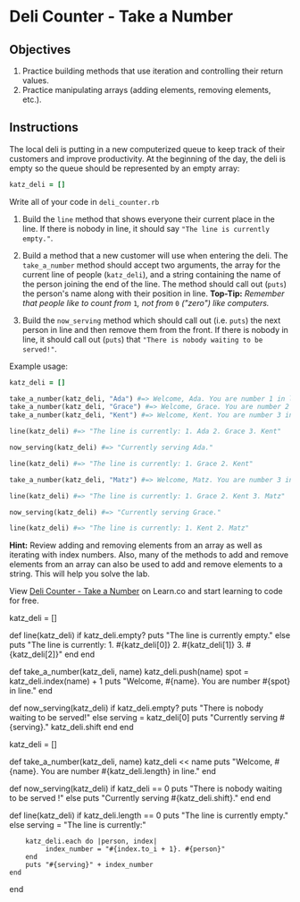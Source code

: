 # Deli Counter - Take a Number

## Objectives
1. Practice building methods that use iteration and controlling their return values.
2. Practice manipulating arrays (adding elements, removing elements, etc.).

## Instructions

The local deli is putting in a new computerized queue to keep track of their customers and improve productivity. At the beginning of the day, the deli is empty so the queue should be represented by an empty array:

```ruby
katz_deli = []
```

Write all of your code in `deli_counter.rb`


1. Build the `line` method that shows everyone their current place in the line. If there is nobody in line, it should say `"The line is currently empty."`.

2. Build a method that a new customer will use when entering the deli. The `take_a_number` method should accept two arguments, the array for the current line of people (`katz_deli`), and a string containing the name of the person joining the end of the line. The method should call out (`puts`) the person's name along with their position in line. **Top-Tip:** *Remember that people like to count from* `1`*, not from* `0` *("zero") like computers.*

3. Build the `now_serving` method which should call out (i.e. `puts`) the next person in line and then remove them from the front. If there is nobody in line, it should call out (`puts`) that `"There is nobody waiting to be served!"`.


Example usage:

  ```ruby
  katz_deli = []

  take_a_number(katz_deli, "Ada") #=> Welcome, Ada. You are number 1 in line.
  take_a_number(katz_deli, "Grace") #=> Welcome, Grace. You are number 2 in line.
  take_a_number(katz_deli, "Kent") #=> Welcome, Kent. You are number 3 in line.

  line(katz_deli) #=> "The line is currently: 1. Ada 2. Grace 3. Kent"

  now_serving(katz_deli) #=> "Currently serving Ada."

  line(katz_deli) #=> "The line is currently: 1. Grace 2. Kent"

  take_a_number(katz_deli, "Matz") #=> Welcome, Matz. You are number 3 in line.

  line(katz_deli) #=> "The line is currently: 1. Grace 2. Kent 3. Matz"

  now_serving(katz_deli) #=> "Currently serving Grace."

  line(katz_deli) #=> "The line is currently: 1. Kent 2. Matz"
  ```
  **Hint:** Review adding and removing elements from an array as well as iterating with index numbers. Also, many of the methods to add and remove elements from an array can also be used to add and remove elements to a string. This will help you solve the lab.


<p data-visibility='hidden'>View <a href='https://learn.co/lessons/deli-counter' title='Deli Counter - Take a Number'>Deli Counter - Take a Number</a> on Learn.co and start learning to code for free.</p>


katz_deli = []

def line(katz_deli)
	if katz_deli.empty?
		puts "The line is currently empty."
	else
		puts "The line is currently: 1. #{katz_deli[0]} 2. #{katz_deli[1]} 3. #{katz_deli[2]}"
	end
end

def take_a_number(katz_deli, name)
	katz_deli.push(name)
	spot = katz_deli.index(name) + 1
	puts "Welcome, #{name}. You are number #{spot} in line."
end

def now_serving(katz_deli)
	if katz_deli.empty?
		puts "There is nobody waiting to be served!"
	else
		serving = katz_deli[0]
		puts "Currently serving #{serving}."
		katz_deli.shift
	end
end








katz_deli = []

def take_a_number(katz_deli, name)
    katz_deli << name 
    puts "Welcome, #{name}. You are number #{katz_deli.length} in line."
end

def now_serving(katz_deli)
    if katz_deli == 0
        puts "There is nobody waiting to be served !"
    else 
        puts "Currently serving #{katz_deli.shift}."
    end
end

def line(katz_deli)
    if katz_deli.length == 0
        puts "The line is currently empty."
    else 
        serving = "The line is currently:"

        katz_deli.each do |person, index|
             index_number = "#{index.to_i + 1}. #{person}"
        end
        puts "#{serving}" + index_number
    end 
end 
         